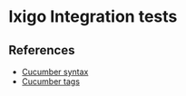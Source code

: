 # Ixigo Integration tests

## References
- [Cucumber syntax](https://cucumber.io/docs/gherkin/reference/)
- [Cucumber tags](https://cucumber.io/docs/cucumber/api/?lang=java#tags)
